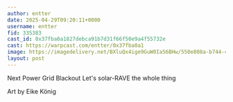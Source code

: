 ```yaml
---
author: entter
date: 2025-04-29T09:20:11+0000
username: entter
fid: 335383
cast_id: 0x37fba0a1827debca91b7d31f66f50e9a4f55732e
cast: https://warpcast.com/entter/0x37fba0a1
image: https://imagedelivery.net/BXluQx4ige9GuW0Ia56BHw/550e808a-b744-4c78-39bf-7ab0727a3e00/original
layout: post
---
```

Next Power Grid Blackout Let's solar-RAVE the whole thing  
  
Art by Eike König  

<img src='https://imagedelivery.net/BXluQx4ige9GuW0Ia56BHw/550e808a-b744-4c78-39bf-7ab0727a3e00/original' alt='' referrerpolicy='no-referrer'/>